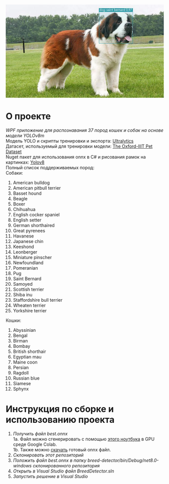 
![Пример работы](https://raw.githubusercontent.com/borod1nov/breed-detector/1ccfdf6be335b1cb252a598cf89e6f97771bf58a/saint_bernard_example.jpg)
# О проекте
*WPF приложение для распознавания 37 пород кошек и собак на основе модели YOLOv8m*\
Модель YOLO и скрипты тренировки и экспорта: [Ultralytics](https://github.com/ultralytics/ultralytics)\
Датасет, используемый для тренировки модели: [The Oxford-IIIT Pet Dataset](https://www.kaggle.com/datasets/tanlikesmath/the-oxfordiiit-pet-dataset)\
Nuget пакет для использования onnx в С# и рисования рамок на картинках: [Yolov8](https://www.nuget.org/packages/YoloV8/1.5.0)\
Полный список поддерживаемых пород:\
Собаки:
1) American bulldog	
2) American pitbull terrier	
3) Basset hound	
4) Beagle	
5) Boxer	
6) Chihuahua	
7) English cocker spaniel	
8) English setter	
9) German shorthaired	
10) Great pyrenees	
11) Havanese	
12) Japanese chin	
13) Keeshond
14) Leonberger
15) Miniature pinscher
16) Newfoundland
17) Pomeranian
18) Pug
19) Saint Bernard
20) Samoyed
21) Scottish terrier
22) Shiba inu
23) Staffordshire bull terrier
24) Wheaten terrier
25) Yorkshire terrier

Кошки:
1) Abyssinian
2) Bengal
3) Birman
4) Bombay
5) British shorthair
6) Egyptian mau
7) Maine coon
8) Persian
9) Ragdoll
10) Russian blue
11) Siamese
12) Sphynx

# Инструкция по сборке и использованию проекта
1. *Получить файл best.onnx*\
    1a. Файл можно сгенерировать с помощью [этого ноутбука](https://colab.research.google.com/drive/1SbCXfn1cGPilERDw0BXaEL_GNPP8T6wC?usp=sharing) в GPU среде Google Colab.\
    1b. Также можно [скачать](https://drive.google.com/uc?export=download&id=1AKeDjjEnoVFXkYOUDhPu-JxF_CbydGka) готовый onnx файл.
2. *Склонировать этот репозиторий*
3. *Положить файл best.onnx в папку breed-detector/bin/Debug/net8.0-windows склонированного репозитория*
4. *Открыть в Visual Studio файл BreedDetector.sln*
5. *Запустить решение в Visual Studio*